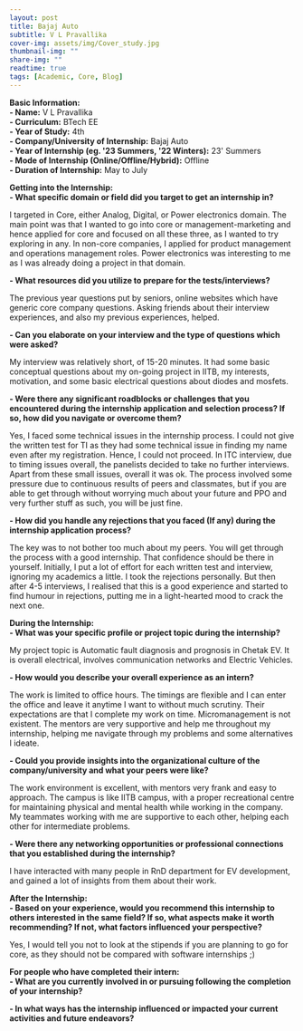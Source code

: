 ```yaml
---
layout: post
title: Bajaj Auto
subtitle: V L Pravallika
cover-img: assets/img/Cover_study.jpg
thumbnail-img: ""
share-img: ""
readtime: true
tags: [Academic, Core, Blog]
---
```


**Basic Information:**\
 **- Name:** V L Pravallika\
 **- Curriculum:** BTech EE\
 **- Year of Study:** 4th\
 **- Company/University of Internship:** Bajaj Auto\
 **- Year of Internship (eg. \'23 Summers, \'22 Winters):** 23' Summers\
**- Mode of Internship (Online/Offline/Hybrid):** Offline\
 **- Duration of Internship:** May to July

**Getting into the Internship:**\
 **- What specific domain or field did you target to get an internship in?**

I targeted in Core, either Analog, Digital, or Power electronics domain. The main point was that I wanted to go into core or management-marketing and hence applied for core and focused on all these three, as I wanted to try exploring in any. In non-core companies, I applied for product management and operations management roles. Power electronics was interesting to me as I was already doing a project in that domain.

**- What resources did you utilize to prepare for the tests/interviews?**

The previous year questions put by seniors, online websites which have generic core company questions. Asking friends about their interview experiences, and also my previous experiences, helped.

**- Can you elaborate on your interview and the type of questions which were asked?**

My interview was relatively short, of 15-20 minutes. It had some basic conceptual questions about my on-going project in IITB, my interests, motivation, and some basic electrical questions about diodes and mosfets.

**- Were there any significant roadblocks or challenges that you encountered during the internship application and selection process? If so, how did you navigate or overcome them?**

Yes, I faced some technical issues in the internship process. I could not give the written test for TI as they had some technical issue in finding my name even after my registration. Hence, I could not proceed. In ITC interview, due to timing issues overall, the panelists decided to take no further interviews. Apart from these small issues, overall it was ok. The process involved some pressure due to continuous results of peers and classmates, but if you are able to get through without worrying much about your future and PPO and very
further stuff as such, you will be just fine.

**- How did you handle any rejections that you faced (If any) during the internship application process?**

The key was to not bother too much about my peers. You will get through the process with a good internship. That confidence should be there in yourself. Initially, I put a lot of effort for each written test and interview, ignoring my academics a little. I took the rejections personally. But then after 4-5 interviews, I realised that this is a good experience and started to find humour in rejections, putting me in a light-hearted mood to crack the next one.

**During the Internship:**\
 **- What was your specific profile or project topic during the internship?**

My project topic is Automatic fault diagnosis and prognosis in Chetak EV. It is overall electrical, involves communication networks and Electric Vehicles.

**- How would you describe your overall experience as an intern?**

The work is limited to office hours. The timings are flexible and I can enter the office and leave it anytime I want to without much scrutiny. Their expectations are that I complete my work on time. Micromanagement is not existent. The mentors are very supportive and help me throughout my internship, helping me navigate through my problems and some alternatives I ideate.

**- Could you provide insights into the organizational culture of the company/university and what your peers were like?**

The work environment is excellent, with mentors very frank and easy to approach. The campus is like IITB campus, with a proper recreational centre for maintaining physical and mental health while working in the company. My teammates working with me are supportive to each other, helping each other for intermediate problems.

**- Were there any networking opportunities or professional connections that you established during the internship?**

I have interacted with many people in RnD department for EV development, and gained a lot of insights from them about their work.

**After the Internship:**\
 **- Based on your experience, would you recommend this internship to others interested in the same field? If so, what aspects make it worth recommending? If not, what factors influenced your perspective?**

Yes, I would tell you not to look at the stipends if you are planning to go for core, as they should not be compared with software internships ;)

**For people who have completed their intern:**\
 **- What are you currently involved in or pursuing following the completion of your internship?**

**- In what ways has the internship influenced or impacted your current activities and future endeavors?**
